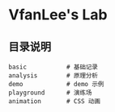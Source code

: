 # VfanLee's Lab

## 目录说明

```
basic           # 基础记录
analysis        # 原理分析
demo            # demo 示例
playground      # 演练场
animation       # CSS 动画
```
